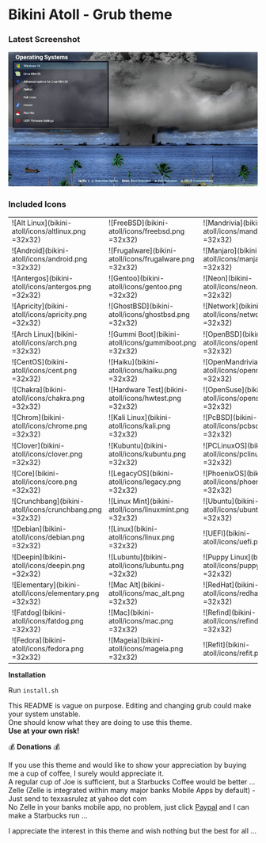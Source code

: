 # Bikini Atoll - Grub theme

### Latest Screenshot

![ScreenShot](screenshot.png)

### Included Icons

|												|												|													|											|
|:---											|:---											|:---												|:---										|
| ![Alt Linux](bikini-atoll/icons/altlinux.png =32x32)	| ![FreeBSD](bikini-atoll/icons/freebsd.png =32x32)	| ![Mandrivia](bikini-atoll/icons/mandriva.png =32x32)	  | ![RemixOS](bikini-atoll/icons/remixos.png =32x32) |
| ![Android](bikini-atoll/icons/android.png =32x32)	| ![Frugalware](bikini-atoll/icons/frugalware.png =32x32)	| ![Manjaro](bikini-atoll/icons/manjaro.png =32x32)	  | ![Rosa](bikini-atoll/icons/rosa.png =32x32) |
| ![Antergos](bikini-atoll/icons/antergos.png =32x32)	| ![Gentoo](bikini-atoll/icons/gentoo.png =32x32)	| ![Neon](bikini-atoll/icons/neon.png =32x32)	| ![Sabayon](bikini-atoll/icons/sabayon.png =32x32) |
| ![Apricity](bikini-atoll/icons/apricity.png =32x32)	| ![GhostBSD](bikini-atoll/icons/ghostbsd.png =32x32)	| ![Network](bikini-atoll/icons/network.png =32x32)	| ![Slackware](bikini-atoll/icons/slackware.png =32x32) |
| ![Arch Linux](bikini-atoll/icons/arch.png =32x32)	| ![Gummi Boot](bikini-atoll/icons/gummiboot.png =32x32)	| ![OpenBSD](bikini-atoll/icons/openbsd.png =32x32)	| ![Steam](bikini-atoll/icons/steam.png =32x32) |
| ![CentOS](bikini-atoll/icons/cent.png =32x32)	| ![Haiku](bikini-atoll/icons/haiku.png =32x32)	| ![OpenMandrivia](bikini-atoll/icons/openmandriva.png =32x32)  | ![Submenu Icon](bikini-atoll/icons/submenu.png =32x32) |
| ![Chakra](bikini-atoll/icons/chakra.png =32x32)	| ![Hardware Test](bikini-atoll/icons/hwtest.png =32x32)	| ![OpenSuse](bikini-atoll/icons/opensuse.png =32x32)	| ![Suse](bikini-atoll/icons/suse.png =32x32) |
| ![Chrom](bikini-atoll/icons/chrome.png =32x32)	| ![Kali Linux](bikini-atoll/icons/kali.png =32x32)	| ![PcBSD](bikini-atoll/icons/pcbsd.png =32x32)	| ![Tails Linux](bikini-atoll/icons/tails.png =32x32) |
| ![Clover](bikini-atoll/icons/clover.png =32x32)	| ![Kubuntu](bikini-atoll/icons/kubuntu.png =32x32)	| ![PCLinuxOS](bikini-atoll/icons/pclinuxos.png =32x32)	| ![Ubuntu Gnome Alt](bikini-atoll/icons/ubuntugnome_alt.png =32x32) |
| ![Core](bikini-atoll/icons/core.png =32x32)	| ![LegacyOS](bikini-atoll/icons/legacy.png =32x32)	| ![PhoenixOS](bikini-atoll/icons/phoenixos.png =32x32)	| ![Ubuntu Gnome](bikini-atoll/icons/ubuntugnome.png =32x32) |
| ![Crunchbang](bikini-atoll/icons/crunchbang.png =32x32)	| ![Linux Mint](bikini-atoll/icons/linuxmint.png =32x32)	| ![Ubuntu](bikini-atoll/icons/ubuntu.png =32x32) |
| ![Debian](bikini-atoll/icons/debian.png =32x32)	| ![Linux](bikini-atoll/icons/linux.png =32x32)	| ![UEFI](bikini-atoll/icons/uefi.png =32x32)	| ![Unknown](bikini-atoll/icons/unknown.png =32x32) |
| ![Deepin](bikini-atoll/icons/deepin.png =32x32)	| ![Lubuntu](bikini-atoll/icons/lubuntu.png =32x32)	| ![Puppy Linux](bikini-atoll/icons/puppy.png =32x32)	| ![Windows](bikini-atoll/icons/windows.png =32x32) |
| ![Elementary](bikini-atoll/icons/elementary.png =32x32)	| ![Mac Alt](bikini-atoll/icons/mac_alt.png =32x32)	| ![RedHat](bikini-atoll/icons/redhat.png =32x32)	| ![Xubuntu](bikini-atoll/icons/xubuntu.png =32x32) |
| ![Fatdog](bikini-atoll/icons/fatdog.png =32x32)	| ![Mac](bikini-atoll/icons/mac.png =32x32)	| ![Refind](bikini-atoll/icons/refind.png =32x32) |
| ![Fedora](bikini-atoll/icons/fedora.png =32x32)	| ![Mageia](bikini-atoll/icons/mageia.png =32x32)	| ![Refit](bikini-atoll/icons/refit.png =32x32)	| ![Zorin](bikini-atoll/icons/zorin.png =32x32) |



**Installation**  

Run `install.sh`

This README is vague on purpose. Editing and changing grub could make your system unstable.  
One should know what they are doing to use this theme.  
**Use at your own risk!**  


:moneybag: **Donations** :moneybag:

If you use this theme and would like to show your appreciation by buying me a cup of coffee, I surely would appreciate it.  
A regular cup of Joe is sufficient, but a Starbucks Coffee would be better ...  
Zelle (Zelle is integrated within many major banks Mobile Apps by default) - Just send to texxasrulez at yahoo dot com  
No Zelle in your banks mobile app, no problem, just click [Paypal](https://paypal.me/texxasrulez?locale.x=en_US) and I can make a Starbucks run ...

I appreciate the interest in this theme and wish nothing but the best for all ...  
